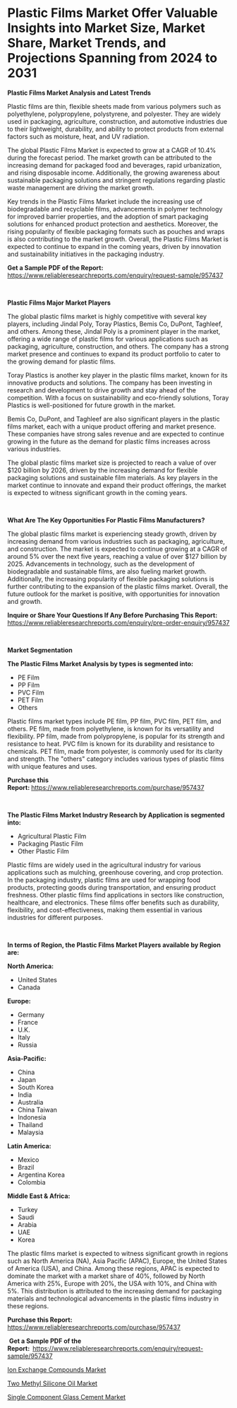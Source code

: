 <p><h1>Plastic Films Market Offer Valuable Insights into Market Size, Market Share, Market Trends, and Projections Spanning from 2024 to 2031</h1></p><p><strong>Plastic Films Market Analysis and Latest Trends</strong></p>
<p><p>Plastic films are thin, flexible sheets made from various polymers such as polyethylene, polypropylene, polystyrene, and polyester. They are widely used in packaging, agriculture, construction, and automotive industries due to their lightweight, durability, and ability to protect products from external factors such as moisture, heat, and UV radiation.</p><p>The global Plastic Films Market is expected to grow at a CAGR of 10.4% during the forecast period. The market growth can be attributed to the increasing demand for packaged food and beverages, rapid urbanization, and rising disposable income. Additionally, the growing awareness about sustainable packaging solutions and stringent regulations regarding plastic waste management are driving the market growth.</p><p>Key trends in the Plastic Films Market include the increasing use of biodegradable and recyclable films, advancements in polymer technology for improved barrier properties, and the adoption of smart packaging solutions for enhanced product protection and aesthetics. Moreover, the rising popularity of flexible packaging formats such as pouches and wraps is also contributing to the market growth. Overall, the Plastic Films Market is expected to continue to expand in the coming years, driven by innovation and sustainability initiatives in the packaging industry.</p></p>
<p><strong>Get a Sample PDF of the Report:&nbsp;</strong> <a href="https://www.reliableresearchreports.com/enquiry/request-sample/957437">https://www.reliableresearchreports.com/enquiry/request-sample/957437</a></p>
<p>&nbsp;</p>
<p><strong>Plastic Films Major Market Players</strong></p>
<p><p>The global plastic films market is highly competitive with several key players, including Jindal Poly, Toray Plastics, Bemis Co, DuPont, Taghleef, and others. Among these, Jindal Poly is a prominent player in the market, offering a wide range of plastic films for various applications such as packaging, agriculture, construction, and others. The company has a strong market presence and continues to expand its product portfolio to cater to the growing demand for plastic films.</p><p>Toray Plastics is another key player in the plastic films market, known for its innovative products and solutions. The company has been investing in research and development to drive growth and stay ahead of the competition. With a focus on sustainability and eco-friendly solutions, Toray Plastics is well-positioned for future growth in the market.</p><p>Bemis Co, DuPont, and Taghleef are also significant players in the plastic films market, each with a unique product offering and market presence. These companies have strong sales revenue and are expected to continue growing in the future as the demand for plastic films increases across various industries.</p><p>The global plastic films market size is projected to reach a value of over $120 billion by 2026, driven by the increasing demand for flexible packaging solutions and sustainable film materials. As key players in the market continue to innovate and expand their product offerings, the market is expected to witness significant growth in the coming years.</p></p>
<p>&nbsp;</p>
<p><strong>What Are The Key Opportunities For Plastic Films Manufacturers?</strong></p>
<p><p>The global plastic films market is experiencing steady growth, driven by increasing demand from various industries such as packaging, agriculture, and construction. The market is expected to continue growing at a CAGR of around 5% over the next five years, reaching a value of over $127 billion by 2025. Advancements in technology, such as the development of biodegradable and sustainable films, are also fueling market growth. Additionally, the increasing popularity of flexible packaging solutions is further contributing to the expansion of the plastic films market. Overall, the future outlook for the market is positive, with opportunities for innovation and growth.</p></p>
<p><strong>Inquire or Share Your Questions If Any Before Purchasing This Report:</strong> <a href="https://www.reliableresearchreports.com/enquiry/pre-order-enquiry/957437">https://www.reliableresearchreports.com/enquiry/pre-order-enquiry/957437</a></p>
<p>&nbsp;</p>
<p><strong>Market Segmentation</strong></p>
<p><strong>The Plastic Films Market Analysis by types is segmented into:</strong></p>
<p><ul><li>PE Film</li><li>PP Film</li><li>PVC Film</li><li>PET Film</li><li>Others</li></ul></p>
<p><p>Plastic films market types include PE film, PP film, PVC film, PET film, and others. PE film, made from polyethylene, is known for its versatility and flexibility. PP film, made from polypropylene, is popular for its strength and resistance to heat. PVC film is known for its durability and resistance to chemicals. PET film, made from polyester, is commonly used for its clarity and strength. The "others" category includes various types of plastic films with unique features and uses.</p></p>
<p><strong>Purchase this Report:&nbsp;</strong><a href="https://www.reliableresearchreports.com/purchase/957437">https://www.reliableresearchreports.com/purchase/957437</a></p>
<p>&nbsp;</p>
<p><strong>The Plastic Films Market Industry Research by Application is segmented into:</strong></p>
<p><ul><li>Agricultural Plastic Film</li><li>Packaging Plastic Film</li><li>Other Plastic Film</li></ul></p>
<p><p>Plastic films are widely used in the agricultural industry for various applications such as mulching, greenhouse covering, and crop protection. In the packaging industry, plastic films are used for wrapping food products, protecting goods during transportation, and ensuring product freshness. Other plastic films find applications in sectors like construction, healthcare, and electronics. These films offer benefits such as durability, flexibility, and cost-effectiveness, making them essential in various industries for different purposes.</p></p>
<p>&nbsp;</p>
<p><strong>In terms of Region, the Plastic Films Market Players available by Region are:</strong></p>
<p>
    <p> <strong> North America: </strong>
        <ul>
            <li>United States</li>
            <li>Canada</li>
        </ul>
        </p> 
    <p> <strong> Europe: </strong>
        <ul>
            <li>Germany</li>
            <li>France</li>
            <li>U.K.</li>
            <li>Italy</li>
            <li>Russia</li>
        </ul>
        </p> 
    <p> <strong> Asia-Pacific: </strong>
        <ul>
            <li>China</li>
            <li>Japan</li>
            <li>South Korea</li>
            <li>India</li>
            <li>Australia</li>
            <li>China Taiwan</li>
            <li>Indonesia</li>
            <li>Thailand</li>
            <li>Malaysia</li>
        </ul>
        </p> 
    <p> <strong> Latin America: </strong>
        <ul>
            <li>Mexico</li>
            <li>Brazil</li>
            <li>Argentina Korea</li>
            <li>Colombia</li>
        </ul>
        </p> 
    <p> <strong> Middle East & Africa: </strong>
        <ul>
            <li>Turkey</li>
            <li>Saudi</li>
            <li>Arabia</li>
            <li>UAE</li>
            <li>Korea</li>
        </ul>
    </p>
    </p>
<p><p>The plastic films market is expected to witness significant growth in regions such as North America (NA), Asia Pacific (APAC), Europe, the United States of America (USA), and China. Among these regions, APAC is expected to dominate the market with a market share of 40%, followed by North America with 25%, Europe with 20%, the USA with 10%, and China with 5%. This distribution is attributed to the increasing demand for packaging materials and technological advancements in the plastic films industry in these regions.</p></p>
<p><strong>Purchase this Report: </strong><a href="https://www.reliableresearchreports.com/purchase/957437">https://www.reliableresearchreports.com/purchase/957437</a></p>
<p>&nbsp;<strong>Get a Sample PDF of the Report:&nbsp;&nbsp;</strong><a href="https://www.reliableresearchreports.com/enquiry/request-sample/957437">https://www.reliableresearchreports.com/enquiry/request-sample/957437</a></p>
<p><strong></strong></p>
<p><p><a href="https://view.publitas.com/reportprime-1/ion-exchange-compounds-market-size-growing-and-forecasted-for-period-from-2023-2030-and-provides-complete-market-analysis-of-this-market/">Ion Exchange Compounds Market</a></p><p><a href="https://view.publitas.com/reportprime-1/insights-into-two-methyl-silicone-oil-market-size-analysing-market-share-trends-and-growth-from-2023-to-2030/">Two Methyl Silicone Oil Market</a></p><p><a href="https://view.publitas.com/reportprime-1/single-component-glass-cement-market-share-market-new-trends-analysis-report-by-type-by-application-by-end-use-by-region-and-segment-forecasts-2023-2030/">Single Component Glass Cement Market</a></p></p>